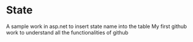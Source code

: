 # State
A sample work in asp.net to insert state name into the table
My first github work  to understand all the functionalities of github
